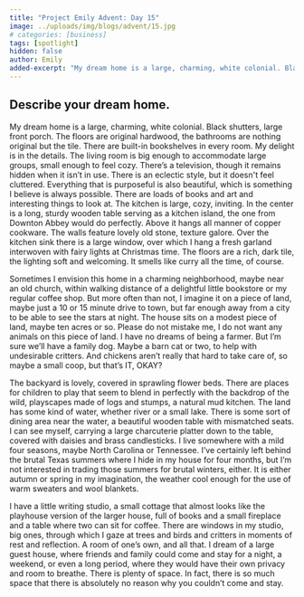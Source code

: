 ```yaml
---
title: "Project Emily Advent: Day 15"
image: ../uploads/img/blogs/advent/15.jpg
# categories: [business]
tags: [spotlight]
hidden: false
author: Emily
added-excerpt: "My dream home is a large, charming, white colonial. Black shutters, large front porch. The floors are original hardwood, the bathrooms are nothing original but the tile. There are built-in bookshelves in every room. My delight is in the details, the crown molding. The living room is big enough to accommodate large groups, small enough to feel cozy. There’s a television, though it remains hidden when it isn’t in use. There is an eclectic style, but it doesn't feel cluttered."
---
```


<style> em {color: black;} p a {color: #f0506e;}</style>

## Describe your dream home.

My dream home is a large, charming, white colonial. Black shutters, large front porch. The floors are original hardwood, the bathrooms are nothing original but the tile. There are built-in bookshelves in every room. My delight is in the details. The living room is big enough to accommodate large groups, small enough to feel cozy. There’s a television, though it remains hidden when it isn’t in use. There is an eclectic style, but it doesn't feel cluttered. Everything that is purposeful is also beautiful, which is something I believe is always possible. There are loads of books and art and interesting things to look at. The kitchen is large, cozy, inviting. In the center is a long, sturdy wooden table serving as a kitchen island, the one from Downton Abbey would do perfectly. Above it hangs all manner of copper cookware. The walls feature lovely old stone, texture galore. Over the kitchen sink there is a large window, over which I hang a fresh garland interwoven with fairy lights at Christmas time. The floors are a rich, dark tile, the lighting soft and welcoming. It smells like curry all the time, of course.

Sometimes I envision this home in a charming neighborhood, maybe near an old church, within walking distance of a delightful little bookstore or my regular coffee shop. But more often than not, I imagine it on a piece of land, maybe just a 10 or 15 minute drive to town, but far enough away from a city to be able to see the stars at night. The house sits on a modest piece of land, maybe ten acres or so. Please do not mistake me, I do not want any animals on this piece of land. I have no dreams of being a farmer. But I’m sure we’ll have a family dog. Maybe a barn cat or two, to help with undesirable critters. And chickens aren’t really that hard to take care of, so maybe a small coop, but that’s IT, OKAY?

The backyard is lovely, covered in sprawling flower beds. There are places for children to play that seem to blend in perfectly with the backdrop of the wild, playscapes made of logs and stumps, a natural mud kitchen. The land has some kind of water, whether river or a small lake. There is some sort of dining area near the water, a beautiful wooden table with mismatched seats. I can see myself, carrying a large charcuterie platter down to the table, covered with daisies and brass candlesticks. I live somewhere with a mild four seasons, maybe North Carolina or Tennessee. I’ve certainly left behind the brutal Texas summers where I hide in my house for four months, but I’m not interested in trading those summers for brutal winters, either. It is either autumn or spring in my imagination, the weather cool enough for the use of warm sweaters and wool blankets.

I have a little writing studio, a small cottage that almost looks like the playhouse version of the larger house, full of books and a small fireplace and a table where two can sit for coffee. There are windows in my studio, big ones, through which I gaze at trees and birds and critters in moments of rest and reflection. A room of one’s own, and all that. I dream of a large guest house, where friends and family could come and stay for a night, a weekend, or even a long period, where they would have their own privacy and room to breathe. There is plenty of space. In fact, there is so much space that there is absolutely no reason why you couldn’t come and stay.
